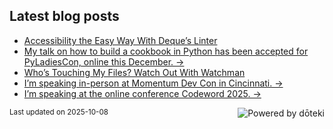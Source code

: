## Latest blog posts

<!-- blog start -->
- [Accessibility the Easy Way With Deque’s Linter](https://readwriterachel.com/things-i-learned/housekeeping/2025/10/04/accessibility-linter.html)
- [My talk on how to build a cookbook in Python has been accepted for PyLadiesCon, online this December. →](https://2025.conference.pyladies.com/en/)
- [Who’s Touching My Files? Watch Out With Watchman](https://readwriterachel.com/things-i-learned/2025/09/25/watchman-watch-files.html)
- [I’m speaking in-person at Momentum Dev Con in Cincinnati. →](https://momentumdevcon.com/)
- [I’m speaking at the online conference Codeword 2025. →](https://cfe.dev/events/codeword-conf-2025/)
<!-- blog end -->

<sub>Last updated on <!-- last_updated start -->2025-10-08<!-- last_updated end --></sub>
<a href="https://doteki.org"><img src="https://img.shields.io/badge/powered_by-d%C5%8Dteki-0?style=flat-square&labelColor=202b2d&color=5E936C" align="right" alt="Powered by dōteki"></a>
